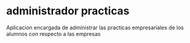 # administrador practicas
 Aplicacion encargada de administrar las practicas empresariales de los alumnos con respecto a las empresas
